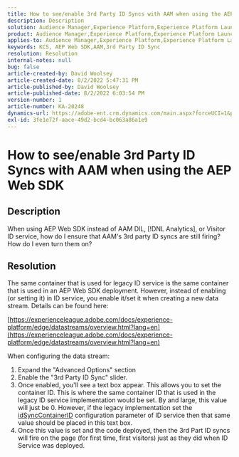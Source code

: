 ```yaml
---
title: How to see/enable 3rd Party ID Syncs with AAM when using the AEP Web SDK
description: Description
solution: Audience Manager,Experience Platform,Experience Platform Launch,Web SDK
product: Audience Manager,Experience Platform,Experience Platform Launch,Web SDK
applies-to: Audience Manager,Experience Platform,Experience Platform Launch,Web SDK
keywords: KCS, AEP Web SDK,AAM,3rd Party ID Sync
resolution: Resolution
internal-notes: null
bug: false
article-created-by: David Woolsey
article-created-date: 8/2/2022 5:47:31 PM
article-published-by: David Woolsey
article-published-date: 8/2/2022 6:03:54 PM
version-number: 1
article-number: KA-20248
dynamics-url: https://adobe-ent.crm.dynamics.com/main.aspx?forceUCI=1&pagetype=entityrecord&etn=knowledgearticle&id=08f8232c-8b12-ed11-b83d-00224808613b
exl-id: 3fe1e72f-aace-49d2-bcd4-bc063a86a1e9
---
```

# How to see/enable 3rd Party ID Syncs with AAM when using the AEP Web SDK

## Description

When using AEP Web SDK instead of AAM DIL, [!DNL Analytics], or Visitor ID service, how do I ensure that AAM's 3rd party ID syncs are still firing? How do I even turn them on?

## Resolution


The same container that is used for legacy ID service is the same container that is used in an AEP Web SDK deployment. However, instead of enabling (or setting it) in ID service, you enable it/set it when creating a new data stream. Details can be found here:

[https://experienceleague.adobe.com/docs/experience-platform/edge/datastreams/overview.html?lang=en](https://experienceleague.adobe.com/docs/experience-platform/edge/datastreams/overview.html?lang=en)

When configuring the data stream:

1. Expand the "Advanced Options" section
2. Enable the "3rd Party ID Sync" slider.
3. Once enabled, you'll see a text box appear. This allows you to set the container ID. This is where the same container ID that is used in the legacy ID service implementation would be set. By and large, this value will just be 0. However, if the legacy implementation set the [idSyncContainerID](https://experienceleague.adobe.com/docs/id-service/using/id-service-api/configurations/idsyncontainerid.html?lang=en) configuration parameter of ID service then that same value should be placed in this text box.
4. Once this value is set and the code deployed, then the 3rd Part ID syncs will fire on the page (for first time, first visitors) just as they did when ID Service was deployed.
